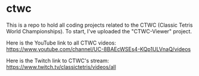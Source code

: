 # ctwc
This is a repo to hold all coding projects related to the CTWC (Classic Tetris World Championships).  To start, I've uploaded the "CTWC-Viewer" project.

Here is the YouTube link to all CTWC videos:  
https://www.youtube.com/channel/UC-8BAEcWSEs4-KQp1ULVnaQ/videos

Here is the Twitch link to CTWC's stream:  
https://www.twitch.tv/classictetris/videos/all
